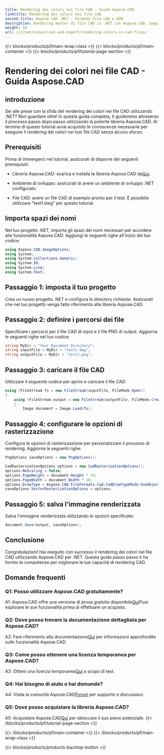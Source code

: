 ```yaml
---
title: Rendering dei colori nei file CAD - Guida Aspose.CAD
linktitle: Rendering dei colori nei file CAD
second_title: Aspose.CAD .NET - Formato file CAD e BIM
description: Rendering master di file CAD in .NET con Aspose.CAD. Segui la nostra guida passo passo per colori vividi.
weight: 10
url: /it/net/conversion-and-export/rendering-colors-in-cad-files/
---
```


{{< blocks/products/pf/main-wrap-class >}}
{{< blocks/products/pf/main-container >}}
{{< blocks/products/pf/tutorial-page-section >}}

# Rendering dei colori nei file CAD - Guida Aspose.CAD

## introduzione

Sei alle prese con la sfida del rendering dei colori nei file CAD utilizzando .NET? Non guardare oltre! In questa guida completa, ti guideremo attraverso il processo passo dopo passo utilizzando la potente libreria Aspose.CAD. Al termine di questo tutorial avrai acquisito le conoscenze necessarie per eseguire il rendering dei colori nei tuoi file CAD senza alcuno sforzo.

## Prerequisiti

Prima di immergerci nel tutorial, assicurati di disporre dei seguenti prerequisiti:

-  Libreria Aspose.CAD: scarica e installa la libreria Aspose.CAD da[Qui](https://releases.aspose.com/cad/net/).

- Ambiente di sviluppo: assicurati di avere un ambiente di sviluppo .NET configurato.

- File CAD: avere un file CAD di esempio pronto per il test. È possibile utilizzare "test1.dwg" per questo tutorial.

## Importa spazi dei nomi

Nel tuo progetto .NET, importa gli spazi dei nomi necessari per accedere alle funzionalità Aspose.CAD. Aggiungi le seguenti righe all'inizio del tuo codice:

```csharp
using Aspose.CAD.ImageOptions;
using System;
using System.Collections.Generic;
using System.IO;
using System.Linq;
using System.Text;
```

## Passaggio 1: imposta il tuo progetto

Crea un nuovo progetto .NET e configura le directory richieste. Assicurati che nel tuo progetto venga fatto riferimento alla libreria Aspose.CAD.

## Passaggio 2: definire i percorsi dei file

Specificare i percorsi per il file CAD di input e il file PNG di output. Aggiorna le seguenti righe nel tuo codice:

```csharp
string MyDir = "Your Document Directory";
string inputFile = MyDir + "test1.dwg";
string outputFile = MyDir + "test1.png";
```

## Passaggio 3: caricare il file CAD

Utilizzare il seguente codice per aprire e caricare il file CAD:

```csharp
using (FileStream fs = new FileStream(inputFile, FileMode.Open))
{
    using (FileStream output = new FileStream(outputFile, FileMode.Create))
    {
        Image document = Image.Load(fs);
```

## Passaggio 4: configurare le opzioni di rasterizzazione

Configura le opzioni di rasterizzazione per personalizzare il processo di rendering. Aggiorna le seguenti righe:

```csharp
PngOptions saveOptions = new PngOptions();

CadRasterizationOptions options = new CadRasterizationOptions();
options.NoScaling = false;
options.PageHeight = document.Height * 10;
options.PageWidth = document.Width * 10;
options.DrawType = Aspose.CAD.FileFormats.Cad.CadDrawTypeMode.UseObjectColor;
saveOptions.VectorRasterizationOptions = options;
```

## Passaggio 5: salva l'immagine renderizzata

Salva l'immagine renderizzata utilizzando le opzioni specificate:

```csharp
document.Save(output, saveOptions);
```

## Conclusione

Congratulazioni! Hai eseguito con successo il rendering dei colori nei file CAD utilizzando Aspose.CAD per .NET. Questa guida passo passo ti ha fornito le competenze per migliorare le tue capacità di rendering CAD.

## Domande frequenti

### Q1: Posso utilizzare Aspose.CAD gratuitamente?

 A1: Aspose.CAD offre una versione di prova gratuita disponibile[Qui](https://releases.aspose.com/)Puoi esplorare le sue funzionalità prima di effettuare un acquisto.

### Q2: Dove posso trovare la documentazione dettagliata per Aspose.CAD?

 A2: Fare riferimento alla documentazione[Qui](https://reference.aspose.com/cad/net/) per informazioni approfondite sulle funzionalità Aspose.CAD.

### Q3: Come posso ottenere una licenza temporanea per Aspose.CAD?

 A3: Ottieni una licenza temporanea[Qui](https://purchase.aspose.com/temporary-license/) a scopo di test.

### Q4: Hai bisogno di aiuto o hai domande?

 A4: Visita la comunità Aspose.CAD[Forum](https://forum.aspose.com/c/cad/19) per supporto e discussioni.

### Q5: Dove posso acquistare la libreria Aspose.CAD?

 A5: Acquistare Aspose.CAD[Qui](https://purchase.aspose.com/buy) per sbloccare il suo pieno potenziale.
{{< /blocks/products/pf/tutorial-page-section >}}

{{< /blocks/products/pf/main-container >}}
{{< /blocks/products/pf/main-wrap-class >}}

{{< blocks/products/products-backtop-button >}}
